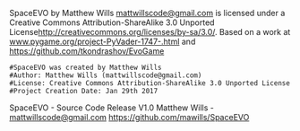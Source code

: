 
SpaceEVO by Matthew Wills <mattwillscode@gmail.com> is licensed under a 
Creative Commons Attribution-ShareAlike 3.0 Unported License<http://creativecommons.org/licenses/by-sa/3.0/>.
Based on a work at www.pygame.org/project-PyVader-1747-.html and https://github.com/tkondrashov/EvoGame

    #SpaceEVO was created by Matthew Wills
    #Author: Matthew Wills (mattwillscode@gmail.com)
    #License: Creative Commons Attribution-ShareAlike 3.0 Unported License
    #Project Creation Date: Jan 29th 2017

SpaceEVO - Source Code Release V1.0
Matthew Wills - mattwillscode@gmail.com
https://github.com/mawills/SpaceEVO
